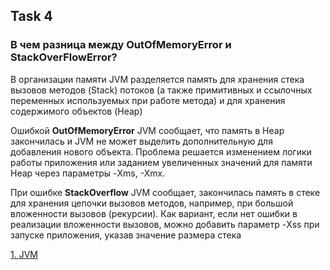## Task 4
### В чем разница между OutOfMemoryError и StackOverFlowError?

В организации памяти JVM разделяется память для хранения стека вызовов методов (Stack) потоков (а также примитивных и ссылочных переменных используемых при работе метода) и для хранения содержимого объектов (Heap)  

Ошибкой **OutOfMemoryError** JVM сообщает, что память в Heap закончилась и JVM не может выделить дополнительную для добавления нового объекта. Проблема решается изменением логики работы приложения или заданием увеличенных значений для памяти Heap через параметры -Xms, -Xmx. 

При ошибке **StackOverflow** JVM сообщает, закончилась память в стеке для хранения цепочки вызовов методов, например, при большой вложенности вызовов (рекурсии).
Как вариант, если нет ошибки в реализации вложенности вызовов, можно добавить параметр -Xss при запуске приложения, указав значение размера стека


[1. JVM](../README.md)
